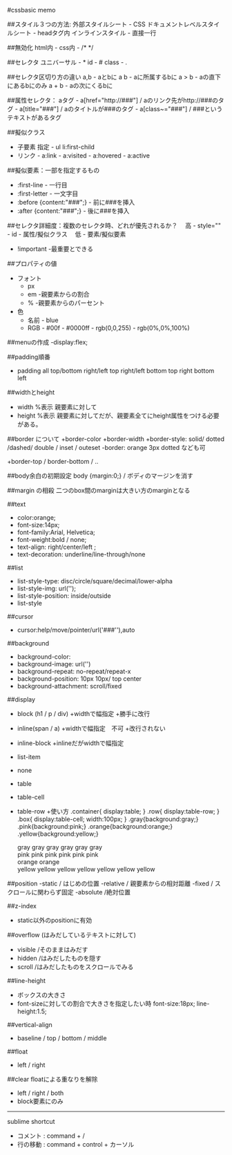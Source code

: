 #cssbasic memo

##スタイル３つの方法:
  外部スタイルシート       - CSS
  ドキュメントレベルスタイルシート  - headタグ内
  インラインスタイル       - 直接一行

##無効化
  html内   - <!-- -->
  css内    - /* */

##セレクタ
  ユニバーサル  - *
  id      - #
  class   - .

##セレクタ区切り方の違い
  a,b     - aとbに
  a b     - aに所属するbに
  a > b   - aの直下にあるbにのみ
  a + b   - aの次にくるbに

##属性セレクタ：
  aタグ 
  <a href="http://###" title="###" class="###"></a>
    - a[href="http://###"] / aのリンク先がhttp://###のタグ 
    - a[title="###"]  / aのタイトルが###のタグ
    - a[class~="###"] / ###というテキストがあるタグ

##擬似クラス
  - 子要素 指定  - ul li:first-child
  - リンク   - a:link
        - a:visited
        - a:hovered
        - a:active

##擬似要素：一部を指定するもの
  - :first-line - 一行目
  - :first-letter - 一文字目
  - :before {content:"###";}  - 前に###を挿入 
  - :after {content:"###";} - 後に###を挿入

##セレクタ詳細度：複数のセレクタ時、どれが優先されるか？
  　高   - style=""
        - id
        - 属性/擬似クラス 
  　低   - 要素/擬似要素
  - !important  -最重要とできる

##プロパティの値
  - フォント
    - px
    - em    -親要素からの割合
    - %     -親要素からのパーセント
  - 色
    - 名前    - blue
    - RGB   - #00f
          - #0000ff
          - rgb(0,0,255)
          - rgb(0%,0%,100%)

##menuの作成
  -display:flex;

##padding順番
  - padding all
            top/bottom right/left
            top right/left bottom
            top right bottom left

##widthとheight
  - width %表示 親要素に対して
  - height %表示 親要素に対してだが、親要素全てにheight属性をつける必要がある。

##border について
  +border-color
  +border-width
  +border-style: solid/ dotted /dashed/ double / inset / outeset
  -border: orange 3px dotted なども可

  +border-top / border-bottom / ..

##body余白の初期設定
 body {margin:0;} / ボディのマージンを消す

##margin の相殺
  二つのbox間のmarginは大きい方のmarginとなる

##text
  - color:orange;
  - font-size:14px;
  - font-family:Arial, Helvetica;
  - font-weight:bold / none;
  - text-align: right/center/left ;
  - text-decoration: underline/line-through/none

##list
  - list-style-type: disc/circle/square/decimal/lower-alpha
  - list-style-img: url('');
  - list-style-position: inside/outside
  - list-style

##cursor
  - cursor:help/move/pointer/url('###''),auto 

##background
  - background-color: 
  - background-image: url('')
  - background-repeat: no-repeat/repeat-x
  - background-position: 10px 10px/ top center
  - background-attachment: scroll/fixed

##display
  - block (h1 / p / div)
    +widthで幅指定
    +勝手に改行
  - inline(span / a)
    +widthで幅指定　不可
    +改行されない
  - inline-block
    +inlineだがwidthで幅指定
  - list-item
  - none

  - table
  - table-cell
  - table-row
    +使い方
      .container{
        display:table;
      }
      .row{
        display:table-row;
      }
      .box{
        display:table-cell;
        width:100px;
      }
      .gray{background:gray;}
      .pink{background:pink;}
      .orange{background:orange;}
      .yellow{background:yellow;}

      <div class="container">
        <div class="row">
          <div class="box gray">gray gray gray gray gray gray</div>
          <div class="box pink">pink pink pink pink pink pink</div>
        </div>
        <div class="row">
          <div class="box orange">orange orange</div>
          <div class="box yellow">yellow yellow yellow yellow yellow yellow yellow </div>
        </div> 
      </div>

##position
  -static / はじめの位置
  -relative / 親要素からの相対距離
  -fixed / スクロールに関わらず固定
  -absolute /絶対位置

##z-index
  - static以外のpositionに有効

##overflow (はみだしているテキストに対して)
  - visible /そのままはみだす
  - hidden  /はみだしたものを隠す
  - scroll  /はみだしたものをスクロールでみる

##line-height
  - ボックスの大きさ
  - font-sizeに対しての割合で大きさを指定したい時
    font-size:18px;
    line-height:1.5;

##vertical-align
  - baseline / top / bottom / middle

##float
  - left / right

##clear floatによる重なりを解除
  - left / right / both
  - block要素にのみ

----------------------------------------------
sublime shortcut
  - コメント : command + /
  - 行の移動 : command + control + カーソル






























